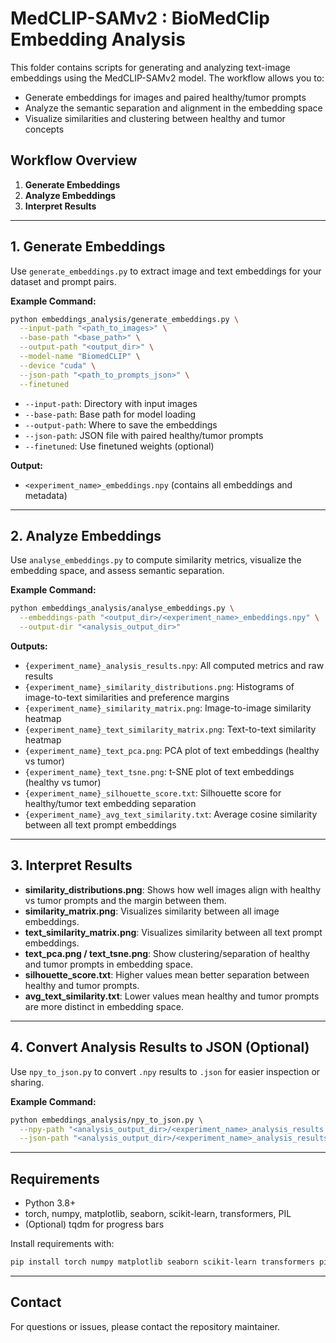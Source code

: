 # MedCLIP-SAMv2 : BioMedClip Embedding Analysis

This folder contains scripts for generating and analyzing text-image embeddings using the MedCLIP-SAMv2 model. The workflow allows you to:
- Generate embeddings for images and paired healthy/tumor prompts
- Analyze the semantic separation and alignment in the embedding space
- Visualize similarities and clustering between healthy and tumor concepts

## Workflow Overview

1. **Generate Embeddings**
2. **Analyze Embeddings**
3. **Interpret Results**

---

## 1. Generate Embeddings

Use `generate_embeddings.py` to extract image and text embeddings for your dataset and prompt pairs.

**Example Command:**
```bash
python embeddings_analysis/generate_embeddings.py \
  --input-path "<path_to_images>" \
  --base-path "<base_path>" \
  --output-path "<output_dir>" \
  --model-name "BiomedCLIP" \
  --device "cuda" \
  --json-path "<path_to_prompts_json>" \
  --finetuned
```
- `--input-path`: Directory with input images
- `--base-path`: Base path for model loading
- `--output-path`: Where to save the embeddings
- `--json-path`: JSON file with paired healthy/tumor prompts
- `--finetuned`: Use finetuned weights (optional)

**Output:**
- `<experiment_name>_embeddings.npy` (contains all embeddings and metadata)

---

## 2. Analyze Embeddings

Use `analyse_embeddings.py` to compute similarity metrics, visualize the embedding space, and assess semantic separation.

**Example Command:**
```bash
python embeddings_analysis/analyse_embeddings.py \
  --embeddings-path "<output_dir>/<experiment_name>_embeddings.npy" \
  --output-dir "<analysis_output_dir>"
```

**Outputs:**
- `{experiment_name}_analysis_results.npy`: All computed metrics and raw results
- `{experiment_name}_similarity_distributions.png`: Histograms of image-to-text similarities and preference margins
- `{experiment_name}_similarity_matrix.png`: Image-to-image similarity heatmap
- `{experiment_name}_text_similarity_matrix.png`: Text-to-text similarity heatmap
- `{experiment_name}_text_pca.png`: PCA plot of text embeddings (healthy vs tumor)
- `{experiment_name}_text_tsne.png`: t-SNE plot of text embeddings (healthy vs tumor)
- `{experiment_name}_silhouette_score.txt`: Silhouette score for healthy/tumor text embedding separation
- `{experiment_name}_avg_text_similarity.txt`: Average cosine similarity between all text prompt embeddings

---

## 3. Interpret Results

- **similarity_distributions.png**: Shows how well images align with healthy vs tumor prompts and the margin between them.
- **similarity_matrix.png**: Visualizes similarity between all image embeddings.
- **text_similarity_matrix.png**: Visualizes similarity between all text prompt embeddings.
- **text_pca.png / text_tsne.png**: Show clustering/separation of healthy and tumor prompts in embedding space.
- **silhouette_score.txt**: Higher values mean better separation between healthy and tumor prompts.
- **avg_text_similarity.txt**: Lower values mean healthy and tumor prompts are more distinct in embedding space.

---

## 4. Convert Analysis Results to JSON (Optional)

Use `npy_to_json.py` to convert `.npy` results to `.json` for easier inspection or sharing.

**Example Command:**
```bash
python embeddings_analysis/npy_to_json.py \
  --npy-path "<analysis_output_dir>/<experiment_name>_analysis_results.npy" \
  --json-path "<analysis_output_dir>/<experiment_name>_analysis_results.json"
```

---

## Requirements
- Python 3.8+
- torch, numpy, matplotlib, seaborn, scikit-learn, transformers, PIL
- (Optional) tqdm for progress bars

Install requirements with:
```bash
pip install torch numpy matplotlib seaborn scikit-learn transformers pillow tqdm
```

---

## Contact
For questions or issues, please contact the repository maintainer. 